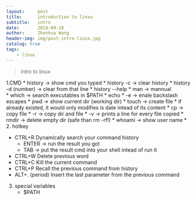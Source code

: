 ```yaml
---
layout:     post
title:      introduction to linxu
subtitle:   intro
date:       2018-09-19
author:     Zhenhua Wang
header-img: img/post-intro-linux.jpg
catalog: true
tags:
    - linux
---
```


> intro to linux

1.CMD
    * history -> show cmd you typed
      * history -c -> clear history
      * history -d (number) -> clear from that line
      * history --help
    * man -> mannual  
    * which -> search executables in $PATH
    * echo
      * -e -> enale backslash escapes
    * pwd -> show current dir (working dir)
    * touch -> create file
      * if already existed, it would only modifies is date intead of its content
    * cp -> copy file
      * -r -> copy dir and file
      * -v -> prints a line for every file copied
    * rmdir -> delete empty dir (safe than rm -rf!)
    * whoami -> show user name
    * 
2. hotkey
   * CTRL+R            Dynamically search your command history
     * ENTER -> run the result you got
     * TAB -> put the result cmd into your shell intead of run it
   * CTRL+W            Delete previous word
   * CTRL+C            Kill the current command
   * CTRL+P            Recall the previous command from history
   * ALT+. (period)    Insert the last parameter from the previous command
3. special variables
   * $PATH
